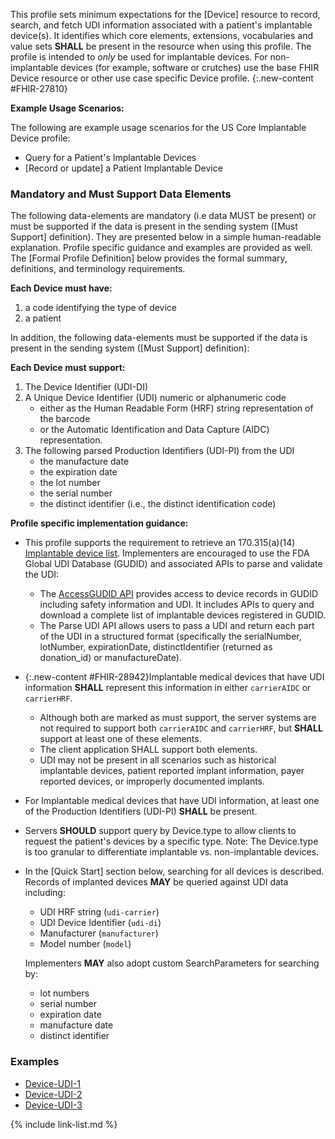 
﻿This profile sets minimum expectations for the [Device] resource to record, search, and fetch UDI information associated with a patient's implantable device(s). It identifies which core elements, extensions, vocabularies and value sets **SHALL** be present in the resource when using this profile.  The profile is intended to *only* be used for implantable devices.  For non-implantable devices (for example, software or crutches) use the base FHIR Device resource or other use case specific Device profile.
{:.new-content #FHIR-27810}

**Example Usage Scenarios:**

The following are example usage scenarios for the US Core Implantable Device profile:

-   Query for a Patient's Implantable Devices
-  [Record or update]  a Patient Implantable Device

### Mandatory and Must Support Data Elements

The following data-elements are mandatory (i.e data MUST be present) or must be supported if the data is present in the sending system ([Must Support] definition). They are presented below in a simple human-readable explanation.  Profile specific guidance and examples are provided as well.  The [Formal Profile Definition] below provides the  formal summary, definitions, and  terminology requirements.

**Each Device must have:**

1.  a code identifying the type of device
1.  a patient

In addition, the following data-elements must be supported if the data is present in the sending system ([Must Support] definition):

**Each Device must support:**

1. The Device Identifier (UDI-DI)
1. A Unique Device Identifier (UDI) numeric or alphanumeric code
   - either as the Human Readable Form (HRF) string representation of the barcode
   - or the Automatic Identification and Data Capture (AIDC) representation.
1. The following parsed Production Identifiers (UDI-PI) from the UDI
     - the manufacture date
     - the expiration date
     - the lot number
     - the serial number
     - the distinct identifier (i.e., the distinct identification code)

**Profile specific implementation guidance:**

- This profile supports the requirement to retrieve an 170.315(a)(14) [Implantable device list](https://www.healthit.gov/test-method/implantable-device-list). Implementers are encouraged to use the FDA Global UDI Database (GUDID) and associated APIs to parse and validate the UDI:
  - The [AccessGUDID API](https://www.fda.gov/medical-devices/global-unique-device-identification-database-gudid/accessgudid-public) provides access to device records in GUDID including safety information and UDI. It includes APIs to query and download a complete list of implantable devices registered in GUDID.
  - The Parse UDI API allows users to pass a UDI and return each part of the UDI in a structured format (specifically the serialNumber, lotNumber, expirationDate, distinctIdentifier (returned as donation_id) or manufactureDate).
- {:.new-content #FHIR-28942}Implantable medical devices that have UDI information **SHALL** represent this information in either `carrierAIDC` or `carrierHRF`.
     - Although both are marked as must support, the server systems are not required to support both `carrierAIDC` and `carrierHRF`, but **SHALL** support at least one of these elements.
     - The client application SHALL support both elements.
     - UDI may not be present in all scenarios such as historical implantable devices, patient reported implant information, payer reported devices, or improperly documented implants.
- For Implantable medical devices that have UDI information, at least one of the Production Identifiers (UDI-PI) **SHALL** be present.
- Servers **SHOULD** support query by Device.type to allow clients to request the patient's devices by a specific type. Note: The Device.type is too granular to differentiate implantable vs. non-implantable devices.  
- In the [Quick Start] section below, searching for all devices is described. Records of implanted devices **MAY** be queried against UDI data including:

    - UDI HRF string (`udi-carrier`)
    - UDI Device Identifier (`udi-di`)
    - Manufacturer (`manufacturer`)
    - Model number (`model`)

  Implementers **MAY** also adopt custom SearchParameters for searching by:

    - lot numbers
    - serial number
    - expiration date
    - manufacture date
    - distinct identifier

### Examples

- [Device-UDI-1](Device-udi-1.html)
- [Device-UDI-2](Device-udi-2.html)
- [Device-UDI-3](Device-udi-3.html)


{% include link-list.md %}
